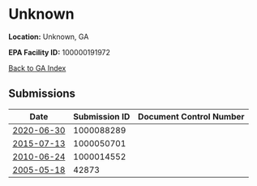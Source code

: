 # Unknown

**Location:** Unknown, GA

**EPA Facility ID:** 100000191972

[Back to GA Index](../../index.md)

## Submissions

| Date | Submission ID | Document Control Number |
|------|--------------|-------------------------|
| [2020-06-30](submissions/1000088289.md) | 1000088289 |  |
| [2015-07-13](submissions/1000050701.md) | 1000050701 |  |
| [2010-06-24](submissions/1000014552.md) | 1000014552 |  |
| [2005-05-18](submissions/42873.md) | 42873 |  |
